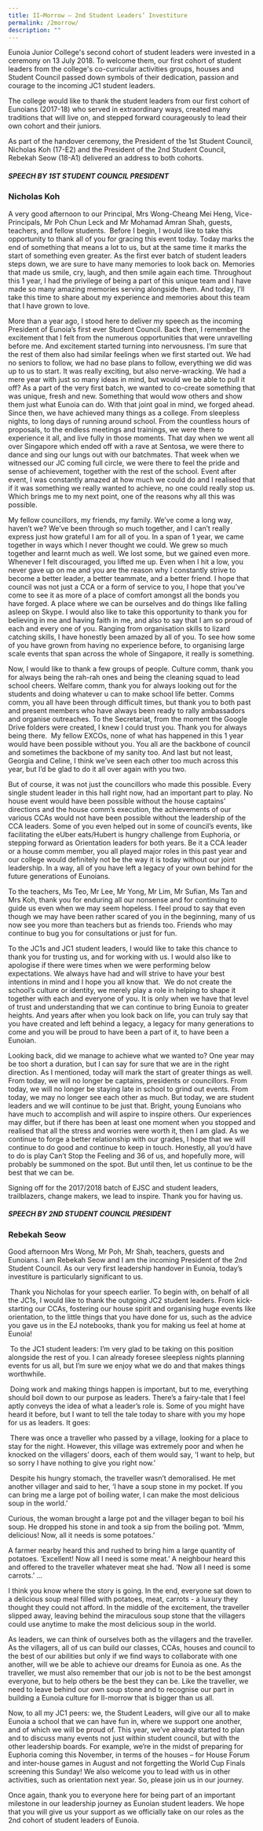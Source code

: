 ```yaml
---
title: II–Morrow – 2nd Student Leaders’ Investiture
permalink: /2morrow/
description: ""
---
```

Eunoia Junior College's second cohort of student leaders were invested in a ceremony on 13 July 2018. To welcome them, our first cohort of student leaders from the college's co-curricular activities groups, houses and Student Council passed down symbols of their dedication, passion and courage to the incoming JC1 student leaders.

The college would like to thank the student leaders from our first cohort of Eunoians (2017-18) who served in extraordinary ways, created many traditions that will live on, and stepped forward courageously to lead their own cohort and their juniors.

As part of the handover ceremony, the President of the 1st Student Council, Nicholas Koh (17-E2) and the President of the 2nd Student Council, Rebekah Seow (18-A1) delivered an address to both cohorts.

##### SPEECH BY 1ST STUDENT COUNCIL PRESIDENT

### Nicholas Koh

A very good afternoon to our Principal, Mrs Wong-Cheang Mei Heng, Vice-Principals, Mr Poh Chun Leck and Mr Mohamad Amran Shah, guests, teachers, and fellow students.  Before I begin, I would like to take this opportunity to thank all of you for gracing this event today. Today marks the end of something that means a lot to us, but at the same time it marks the start of something even greater. As the first ever batch of student leaders steps down, we are sure to have many memories to look back on. Memories that made us smile, cry, laugh, and then smile again each time. Throughout this 1 year, I had the privilege of being a part of this unique team and I have made so many amazing memories serving alongside them. And today, I’ll take this time to share about my experience and memories about this team that I have grown to love.

More than a year ago, I stood here to deliver my speech as the incoming President of Eunoia’s first ever Student Council. Back then, I remember the excitement that I felt from the numerous opportunities that were unravelling before me. And excitement started turning into nervousness. I’m sure that the rest of them also had similar feelings when we first started out. We had no seniors to follow, we had no base plans to follow, everything we did was up to us to start. It was really exciting, but also nerve-wracking. We had a mere year with just so many ideas in mind, but would we be able to pull it off? As a part of the very first batch, we wanted to co-create something that was unique, fresh and new. Something that would wow others and show them just what Eunoia can do. With that joint goal in mind, we forged ahead. Since then, we have achieved many things as a college. From sleepless nights, to long days of running around school. From the countless hours of proposals, to the endless meetings and trainings, we were there to experience it all, and live fully in those moments. That day when we went all over Singapore which ended off with a rave at Sentosa, we were there to dance and sing our lungs out with our batchmates. That week when we witnessed our JC coming full circle, we were there to feel the pride and sense of achievement, together with the rest of the school. Event after event, I was constantly amazed at how much we could do and I realised that if it was something we really wanted to achieve, no one could really stop us. Which brings me to my next point, one of the reasons why all this was possible.

My fellow councillors, my friends, my family. We’ve come a long way, haven’t we? We’ve been through so much together, and I can’t really express just how grateful I am for all of you. In a span of 1 year, we came together in ways which I never thought we could. We grew so much together and learnt much as well. We lost some, but we gained even more. Whenever I felt discouraged, you lifted me up. Even when I hit a low, you never gave up on me and you are the reason why I constantly strive to become a better leader, a better teammate, and a better friend. I hope that council was not just a CCA or a form of service to you, I hope that you’ve come to see it as more of a place of comfort amongst all the bonds you have forged. A place where we can be ourselves and do things like falling asleep on Skype. I would also like to take this opportunity to thank you for believing in me and having faith in me, and also to say that I am so proud of each and every one of you. Ranging from organisation skills to lizard catching skills, I have honestly been amazed by all of you. To see how some of you have grown from having no experience before, to organising large scale events that span across the whole of Singapore, it really is something.

Now, I would like to thank a few groups of people. Culture comm, thank you for always being the rah-rah ones and being the cleaning squad to lead school cheers. Welfare comm, thank you for always looking out for the students and doing whatever u can to make school life better. Comms comm, you all have been through difficult times, but thank you to both past and present members who have always been ready to rally ambassadors and organise outreaches. To the Secretariat, from the moment the Google Drive folders were created, I knew I could trust you. Thank you for always being there.  My fellow EXCOs, none of what has happened in this 1 year would have been possible without you. You all are the backbone of council and sometimes the backbone of my sanity too. And last but not least, Georgia and Celine, I think we’ve seen each other too much across this year, but I’d be glad to do it all over again with you two.

But of course, it was not just the councillors who made this possible. Every single student leader in this hall right now, had an important part to play. No house event would have been possible without the house captains’ directions and the house comm’s execution, the achievements of our various CCAs would not have been possible without the leadership of the CCA leaders. Some of you even helped out in some of council’s events, like facilitating the eUber eats/Hubert is hungry challenge from Euphoria, or stepping forward as Orientation leaders for both years. Be it a CCA leader or a house comm member, you all played major roles in this past year and our college would definitely not be the way it is today without our joint leadership. In a way, all of you have left a legacy of your own behind for the future generations of Eunoians.

To the teachers, Ms Teo, Mr Lee, Mr Yong, Mr Lim, Mr Sufian, Ms Tan and Mrs Koh, thank you for enduring all our nonsense and for continuing to guide us even when we may seem hopeless. I feel proud to say that even though we may have been rather scared of you in the beginning, many of us now see you more than teachers but as friends too. Friends who may continue to bug you for consultations or just for fun.

To the JC1s and JC1 student leaders, I would like to take this chance to thank you for trusting us, and for working with us. I would also like to apologise if there were times when we were performing below expectations. We always have had and will strive to have your best intentions in mind and I hope you all know that.  We do not create the school’s culture or identity, we merely play a role in helping to shape it together with each and everyone of you. It is only when we have that level of trust and understanding that we can continue to bring Eunoia to greater heights. And years after when you look back on life, you can truly say that you have created and left behind a legacy, a legacy for many generations to come and you will be proud to have been a part of it, to have been a Eunoian. 

Looking back, did we manage to achieve what we wanted to? One year may be too short a duration, but I can say for sure that we are in the right direction. As I mentioned, today will mark the start of greater things as well. From today, we will no longer be captains, presidents or councillors. From today, we will no longer be staying late in school to grind out events. From today, we may no longer see each other as much. But today, we are student leaders and we will continue to be just that. Bright, young Eunoians who have much to accomplish and will aspire to inspire others. Our experiences may differ, but if there has been at least one moment when you stopped and realised that all the stress and worries were worth it, then I am glad. As we continue to forge a better relationship with our grades, I hope that we will continue to do good and continue to keep in touch. Honestly, all you’d have to do is play Can’t Stop the Feeling and 36 of us, and hopefully more, will probably be summoned on the spot. But until then, let us continue to be the best that we can be.

Signing off for the 2017/2018 batch of EJSC and student leaders, trailblazers, change makers, we lead to inspire. Thank you for having us.

##### SPEECH BY 2ND STUDENT COUNCIL PRESIDENT

### Rebekah Seow

Good afternoon Mrs Wong, Mr Poh, Mr Shah, teachers, guests and Eunoians. I am Rebekah Seow and I am the incoming President of the 2nd Student Council. As our very first leadership handover in Eunoia, today’s investiture is particularly significant to us.

 Thank you Nicholas for your speech earlier. To begin with, on behalf of all the JC1s, I would like to thank the outgoing JC2 student leaders. From kick-starting our CCAs, fostering our house spirit and organising huge events like orientation, to the little things that you have done for us, such as the advice you gave us in the EJ notebooks, thank you for making us feel at home at Eunoia!

 To the JC1 student leaders: I’m very glad to be taking on this position alongside the rest of you. I can already foresee sleepless nights planning events for us all, but I’m sure we enjoy what we do and that makes things worthwhile.

 Doing work and making things happen is important, but to me, everything should boil down to our purpose as leaders. There’s a fairy-tale that I feel aptly conveys the idea of what a leader’s role is. Some of you might have heard it before, but I want to tell the tale today to share with you my hope for us as leaders. It goes:

 There was once a traveller who passed by a village, looking for a place to stay for the night. However, this village was extremely poor and when he knocked on the villagers’ doors, each of them would say, ‘I want to help, but so sorry I have nothing to give you right now.’

 Despite his hungry stomach, the traveller wasn’t demoralised. He met another villager and said to her, ‘I have a soup stone in my pocket. If you can bring me a large pot of boiling water, I can make the most delicious soup in the world.’

Curious, the woman brought a large pot and the villager began to boil his soup. He dropped his stone in and took a sip from the boiling pot. ‘Mmm, delicious! Now, all it needs is some potatoes.’

A farmer nearby heard this and rushed to bring him a large quantity of potatoes. ‘Excellent! Now all I need is some meat.’ A neighbour heard this and offered to the traveller whatever meat she had. ‘Now all I need is some carrots.’ …

I think you know where the story is going. In the end, everyone sat down to a delicious soup meal filled with potatoes, meat, carrots - a luxury they thought they could not afford. In the middle of the excitement, the traveller slipped away, leaving behind the miraculous soup stone that the villagers could use anytime to make the most delicious soup in the world.

As leaders, we can think of ourselves both as the villagers and the traveller. As the villagers, all of us can build our classes, CCAs, houses and council to the best of our abilities but only if we find ways to collaborate with one another, will we be able to achieve our dreams for Eunoia as one. As the traveller, we must also remember that our job is not to be the best amongst everyone, but to help others be the best they can be. Like the traveller, we need to leave behind our own soup stone and to recognise our part in building a Eunoia culture for II-morrow that is bigger than us all.

Now, to all my JC1 peers: we, the Student Leaders, will give our all to make Eunoia a school that we can have fun in, where we support one another, and of which we will be proud of. This year, we’ve already started to plan and to discuss many events not just within student council, but with the other leadership boards. For example, we’re in the midst of preparing for Euphoria coming this November, in terms of the houses – for House Forum and inter-house games in August and not forgetting the World Cup Finals screening this Sunday! We also welcome you to lead with us in other activities, such as orientation next year. So, please join us in our journey.

Once again, thank you to everyone here for being part of an important milestone in our leadership journey as Eunoian student leaders. We hope that you will give us your support as we officially take on our roles as the 2nd cohort of student leaders of Eunoia.